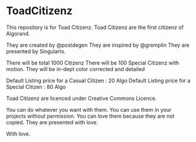 # ToadCitizenz
This repository is for Toad Citizenz.
Toad Citizenz are the first citizenz of Algorand.

They are created by @postdegen
They are inspired by @gremplin
They are presented by Singularts.

There will be total 1000 Citizenz
There will be 100 Special Citizenz with motion.
They will be in-dept color corrected and detailed

Default Listing price for a Casual Citizen  : 20 Algo
Default Listing price for a Special Citizen : 80 Algo

Toad Citizenz are licenced under Creative Commons Licence.

You can do whatever you want with them.
You can use them in your projects without permission.
You can love them because they are not copied.
They are presented with love.

With love.
